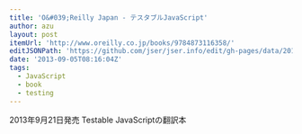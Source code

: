 ```yaml
---
title: 'O&#039;Reilly Japan - テスタブルJavaScript'
author: azu
layout: post
itemUrl: 'http://www.oreilly.co.jp/books/9784873116358/'
editJSONPath: 'https://github.com/jser/jser.info/edit/gh-pages/data/2013/09/index.json'
date: '2013-09-05T08:16:04Z'
tags:
  - JavaScript
  - book
  - testing
---
```

2013年9月21日発売
Testable JavaScriptの翻訳本

